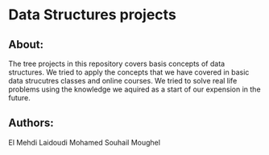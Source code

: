 # Data Structures projects

## About:
The tree projects in this repository covers basis concepts of data structures. We tried to apply the concepts that we have covered in basic data strucutres classes and online courses. We tried to solve real life problems using the knowledge we aquired as a start of our expension in the future.

## Authors:
El Mehdi Laidoudi
Mohamed Souhail Moughel 
